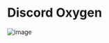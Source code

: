 # Discord Oxygen
![image](https://user-images.githubusercontent.com/55095883/136019584-872c07a9-da19-41c0-b701-6d42f33afd43.png)
